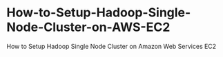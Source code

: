 # How-to-Setup-Hadoop-Single-Node-Cluster-on-AWS-EC2
How to Setup Hadoop Single Node Cluster on Amazon Web Services EC2
